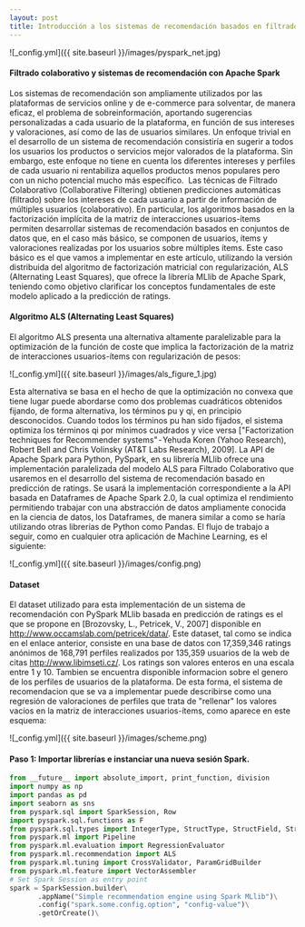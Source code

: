 ```yaml
---
layout: post
title: Introducción a los sistemas de recomendación basados en filtrado colaborativo con PySpark
---
```


![_config.yml]({{ site.baseurl }}/images/pyspark_net.jpg)

#### Filtrado colaborativo y sistemas de recomendación con Apache Spark
Los sistemas de recomendación son ampliamente utilizados por las plataformas de servicios online y de e-commerce para solventar, de manera eficaz, el problema de sobreinformación, aportando sugerencias personalizadas a cada usuario de la plataforma, en función de sus intereses y valoraciones, así como de las de usuarios similares.
Un enfoque trivial en el desarrollo de un sistema de recomendación consistiría en sugerir a todos los usuarios los productos o servicios mejor valorados de la plataforma. Sin embargo, este enfoque no tiene en cuenta los diferentes intereses y perfiles de cada usuario ni rentabiliza aquellos productos menos populares pero con un nicho potencial mucho más específico. 
Las técnicas de Filtrado Colaborativo (Collaborative Filtering) obtienen predicciones automáticas (filtrado) sobre los intereses de cada usuario a partir de información de múltiples usuarios (colaborativo). En particular, los algoritmos basados en la  factorización implícita de la matriz de interacciones usuarios-ítems permiten desarrollar sistemas de recomendación basados en conjuntos de datos que, en el caso más básico, se componen de usuarios, ítems y valoraciones realizadas por los usuarios sobre múltiples ítems. Este caso básico es el que vamos a implementar en este artículo, utilizando la versión distribuida del algoritmo de factorización matricial con regularización, ALS (Alternating Least Squares), que ofrece la librería MLlib de Apache Spark, teniendo como objetivo clarificar los conceptos fundamentales de este modelo aplicado a la predicción de ratings.

#### Algoritmo ALS (Alternating Least Squares)
El algoritmo ALS presenta una alternativa altamente paralelizable para la optimización de la función de coste que implica la factorización de la matriz de interacciones usuarios-ítems con regularización de pesos:

![_config.yml]({{ site.baseurl }}/images/als_figure_1.jpg)

Esta alternativa se basa en el hecho de que la optimización no convexa que tiene lugar puede abordarse como dos problemas cuadráticos obtenidos fijando, de forma alternativa, los términos pu y qi, en principio desconocidos. Cuando todos los términos pu han sido fijados, el sistema optimiza los términos qi por mínimos cuadrados y vice versa ["Factorization techniques for Recommender systems" - Yehuda Koren (Yahoo Research), Robert Bell and Chris Volinsky (AT&T Labs Research), 2009].
La API de Apache Spark para Python, PySpark, en su librería MLlib ofrece una implementación paralelizada del modelo ALS para Filtrado Colaborativo que usaremos en el desarrollo del sistema de recomendación basado en predicción de ratings. Se usará la implementación correspondiente a la API basada en Dataframes de Apache Spark 2.0, la cual optimiza el rendimiento permitiendo trabajar con una abstracción de datos ampliamente conocida en la ciencia de datos, los Dataframes, de manera similar a como se haría utilizando otras librerías de Python como Pandas.
El flujo de trabajo a seguir, como en cualquier otra aplicación de Machine Learning, es el siguiente:

![_config.yml]({{ site.baseurl }}/images/config.png)

#### Dataset
El dataset utilizado para esta implementación de un sistema de recomendación con PySpark MLlib basada en predicción de ratings es el que se propone en [Brozovsky, L., Petricek, V., 2007] disponible en http://www.occamslab.com/petricek/data/. Este dataset, tal como se indica en el enlace anterior, consiste en una base de datos con 17,359,346 ratings anónimos de 168,791 perfiles realizados por 135,359 usuarios de la web de citas http://www.libimseti.cz/. Los ratings son valores enteros en una escala entre 1 y 10. Tambien se encuentra disponible informacion sobre el genero de los perfiles de usuarios de la plataforma. De esta forma, el sistema de recomendacion que se va a implementar puede describirse como una regresión de valoraciones de perfiles que trata de "rellenar" los valores vacíos en la matriz de interacciones usuarios-ítems, como aparece en este esquema:

![_config.yml]({{ site.baseurl }}/images/scheme.png)

#### Paso 1: Importar librerías e instanciar una nueva sesión Spark.
```python
from __future__ import absolute_import, print_function, division
import numpy as np
import pandas as pd
import seaborn as sns
from pyspark.sql import SparkSession, Row
import pyspark.sql.functions as F
from pyspark.sql.types import IntegerType, StructType, StructField, StringType
from pyspark.ml import Pipeline
from pyspark.ml.evaluation import RegressionEvaluator
from pyspark.ml.recommendation import ALS
from pyspark.ml.tuning import CrossValidator, ParamGridBuilder
from pyspark.ml.feature import VectorAssembler
# Set Spark Session as entry point
spark = SparkSession.builder\
       .appName("Simple recommendation engine using Spark MLlib")\
       .config("spark.some.config.option", "config-value")\
       .getOrCreate()\
```
